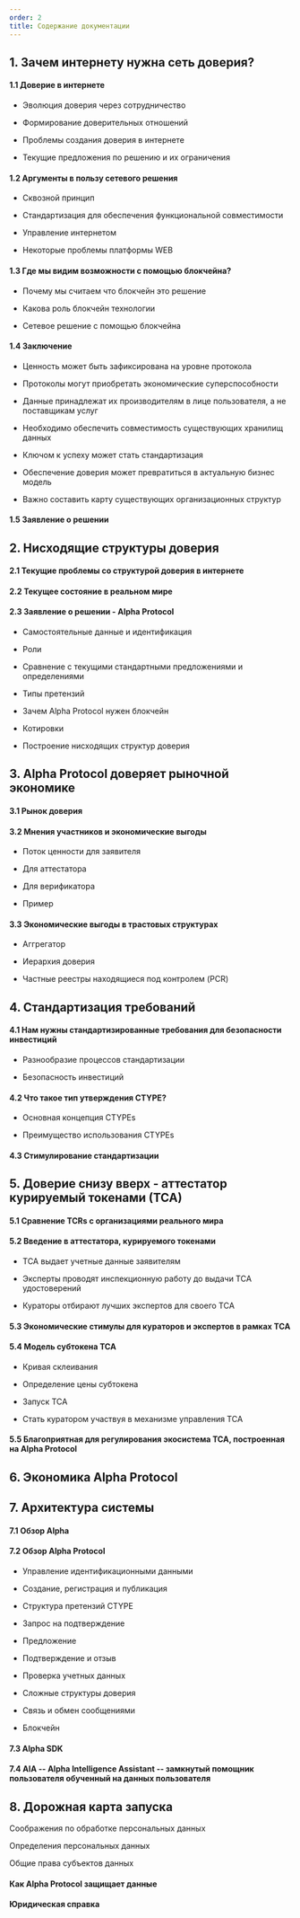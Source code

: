 ```yaml
---
order: 2
title: Содержание документации
---
```


## **1\. Зачем интернету нужна сеть доверия?**

#### 1\.1 Доверие в интернете

-  Эволюция доверия через сотрудничество

-  Формирование доверительных отношений

-  Проблемы создания доверия в интернете

-  Текущие предложения по решению и их ограничения

#### 1\.2 Аргументы в пользу сетевого решения

-  Сквозной принцип

-  Стандартизация для обеспечения функциональной совместимости

-  Управление интернетом

-  Некоторые проблемы платформы WEB

#### 1\.3 Где мы видим возможности с помощью блокчейна?

-  Почему мы считаем что блокчейн это решение

-  Какова роль блокчейн технологии

-  Сетевое решение с помощью блокчейна

#### 1\.4 Заключение

-  Ценность может быть зафиксирована на уровне протокола

-  Протоколы могут приобретать экономические суперспособности

-  Данные принадлежат их производителям в лице пользователя, а не поставщикам услуг

-  Необходимо обеспечить совместимость существующих хранилищ данных

-  Ключом к успеху может стать стандартизация

-  Обеспечение доверия может превратиться в актуальную бизнес модель

-  Важно составить карту существующих организационных структур

#### 1\.5 Заявление о решении

## **2\. Нисходящие структуры доверия**

#### 2\.1 Текущие проблемы со структурой доверия в интернете

#### 2\.2 Текущее состояние в реальном мире

#### 2\.3 Заявление о решении - Alpha Protocol

-  Самостоятельные данные и идентификация

-  Роли

-  Сравнение с текущими стандартными предложениями и определениями

-  Типы претензий

-  Зачем Alpha Protocol нужен блокчейн

-  Котировки

-  Построение нисходящих структур доверия 

## 3\. Alpha Protocol доверяет рыночной экономике

#### 3\.1 Рынок доверия

#### 3\.2 Мнения участников и экономические выгоды

-  Поток ценности для заявителя

-  Для аттестатора

-  Для верификатора

-  Пример

#### 3\.3 Экономические выгоды в трастовых структурах

-  Аггрегатор

-  Иерархия доверия

-  Частные реестры находящиеся под контролем (PCR)

## 4\. Стандартизация требований

#### 4\.1 Нам нужны стандартизированные требования для безопасности инвестиций

-  Разнообразие процессов стандартизации

-  Безопасность инвестиций

#### 4\.2 Что такое тип утверждения CTYPE?

-  Основная концепция CTYPEs

-  Преимущество использования CTYPEs

#### 4\.3 Стимулирование стандартизации

## 5\. Доверие снизу вверх - аттестатор курируемый токенами (ТСА)

#### 5\.1 Сравнение TCRs с организациями реального мира

#### 5\.2 Введение в аттестатора, курируемого токенами

-  ТСА выдает учетные данные заявителям

-  Эксперты проводят инспекционную работу до выдачи ТСА удостоверений

-  Кураторы отбирают лучших экспертов для своего ТСА

#### 5\.3 Экономические стимулы для кураторов и экспертов в рамках ТСА

#### 5\.4 Модель субтокена ТСА

-  Кривая склеивания

-  Определение цены субтокена

-  Запуск ТСА

-  Стать куратором участвуя в механизме управления ТСА

#### 5\.5 Благоприятная для регулирования экосистема ТСА, построенная на Alpha Protocol

## 6\. Экономика Alpha Protocol

## 7\. Архитектура системы

#### 7\.1 Обзор Alpha

#### 7\.2 Обзор Alpha Protocol

-  Управление идентификационными данными

-  Создание, регистрация и публикация 

-  Cтруктура претензий CTYPE

-  Запрос на подтверждение

-  Предложение

-  Подтверждение и отзыв

-  Проверка учетных данных

-  Сложные структуры доверия

-  Связь и обмен сообщениями

-  Блокчейн

#### 7\.3 Alpha SDK 

#### 7\.4 AIA -- Alpha Intelligence Assistant -- замкнутый помощник пользователя обученный на данных пользователя

## 8\. Дорожная карта запуска

Соображения по обработке персональных данных

Определения персональных данных

Общие права субъектов данных

#### Как Alpha Protocol защищает данные 

#### Юридическая справка